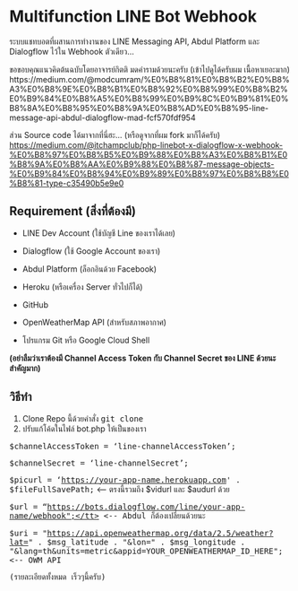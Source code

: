 # Multifunction LINE Bot Webhook
ระบบแชทบอตที่ผสานการทำงานของ LINE Messaging API, Abdul Platform และ Dialogflow ไว้ใน Webhook ตัวเดียว...

<p> ขอขอบคุณแนวคิดต้นฉบับโดยอาจารย์กิตติ มดคำรามด้วยนะครับ (เข้าไปดูได้ครับผม เนื้อหาเยอะมาก) <br> https://medium.com/@modcumram/%E0%B8%81%E0%B8%B2%E0%B8%A3%E0%B8%9E%E0%B8%B1%E0%B8%92%E0%B8%99%E0%B8%B2%E0%B9%84%E0%B8%A5%E0%B8%99%E0%B9%8C%E0%B9%81%E0%B8%8A%E0%B8%95%E0%B8%9A%E0%B8%AD%E0%B8%95-line-message-api-abdul-dialogflow-mad-fcf570fdf954

ส่วน Source code ได้มาจากที่นี่ฮะ... (หรือดูจากที่ผม fork มาก็ได้ครับ) <br>
https://medium.com/@itchampclub/php-linebot-x-dialogflow-x-webhook-%E0%B8%97%E0%B8%B5%E0%B9%88%E0%B8%A3%E0%B8%B1%E0%B8%9A%E0%B8%AA%E0%B9%88%E0%B8%87-message-objects-%E0%B9%84%E0%B8%94%E0%B9%89%E0%B8%97%E0%B8%B8%E0%B8%81-type-c35490b5e9e0

<h2>Requirement (สิ่งที่ต้องมี)</h2>

- LINE Dev Account (ใช้บัญชี Line ของเราได้เลย)

- Dialogflow (ใช้ Google Account ของเรา)

- Abdul Platform (ล็อกอินด้วย Facebook)

- Heroku (หรือเครื่อง Server ทั่วไปก็ได้)

- GitHub

- OpenWeatherMap API (สำหรับสภาพอากาศ)

- โปรแกรม Git หรือ Google Cloud Shell

<b>(อย่าลืมว่าเราต้องมี Channel Access Token กับ Channel Secret ของ LINE ด้วยนะ สำคัญมาก)</b>

## วิธีทำ

1. Clone Repo นี้ด้วยคำสั่ง <tt>git clone</tt><br>
2. ปรับแก้โค้ดในไฟล์ bot.php ให้เป็นของเรา

<tt>$channelAccessToken = ‘line-channelAccessToken’;</tt>

<tt>$channelSecret = ‘line-channelSecret’;</tt>

<tt>$picurl = ‘https://your-app-name.herokuapp.com' . $fileFullSavePath;</tt> <-- ตรงนี้รวมถึง $vidurl และ $audurl ด้วย

<tt>$url = “https://bots.dialogflow.com/line/your-app-name/webhook";</tt> <-- Abdul ก็ต้องเปลี่ยนด้วยนะ

<tt>$uri = "https://api.openweathermap.org/data/2.5/weather?lat=" . $msg_latitude . "&lon=" . $msg_longitude . "&lang=th&units=metric&appid=YOUR_OPENWEATHERMAP_ID_HERE";</tt> <-- OWM API

(รายละเอียดทั้งหมด เร็วๆนี้ครับ)
